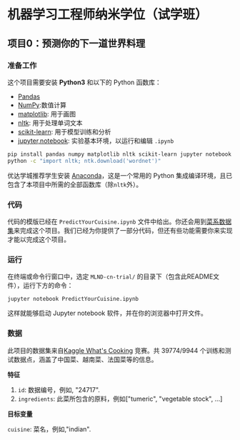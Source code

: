 # 机器学习工程师纳米学位（试学班）
## 项目0：预测你的下一道世界料理

### 准备工作

这个项目需要安装 **Python3** 和以下的 Python 函数库：

- [Pandas](https://pandas.pydata.org/)
- [NumPy](http://www.numpy.org/):数值计算
- [matplotlib](http://matplotlib.org/): 用于画图
- [nltk](https://www.nltk.org/): 用于处理单词文本
- [scikit-learn](http://scikit-learn.org/stable/): 用于模型训练和分析
- [jupyter,notebook](http://jupyter.org/): 实验基本环境，以运行和编辑 `.ipynb`

```bash
pip install pandas numpy matplotlib nltk scikit-learn jupyter notebook
python -c "import nltk; ntk.download('wordnet')"
```

优达学城推荐学生安装 [Anaconda](https://www.continuum.io/downloads)，这是一个常用的 Python 集成编译环境，且已包含了本项目中所需的全部函数库（除`nltk`外）。

### 代码

代码的模版已经在 `PredictYourCuisine.ipynb` 文件中给出。你还会用到[菜系数据集](https://www.kaggle.com/c/whats-cooking/data)来完成这个项目。我们已经为你提供了一部分代码，但还有些功能需要你来实现才能以完成这个项目。

### 运行

在终端或命令行窗口中，选定 `MLND-cn-trial/` 的目录下（包含此README文件），运行下方的命令：

```jupyter notebook PredictYourCuisine.ipynb```

这样就能够启动 Jupyter notebook 软件，并在你的浏览器中打开文件。

### 数据

此项目的数据集来自[Kaggle What's Cooking](https://www.kaggle.com/c/whats-cooking/data) 竞赛。共 39774/9944 个训练和测试数据点，涵盖了中国菜、越南菜、法国菜等的信息。

**特征**

1. `id`: 数据编号，例如, "24717".
2. `ingredients`: 此菜所包含的原料，例如["tumeric", "vegetable stock", ...] 

**目标变量**

`cuisine`: 菜名，例如,"indian".